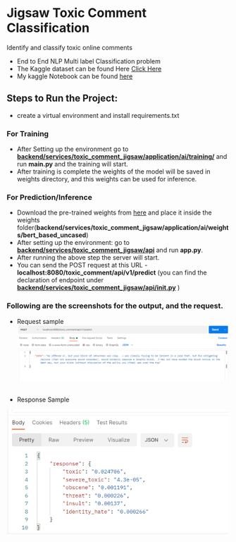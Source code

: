 # Jigsaw Toxic Comment Classification
 Identify and classify toxic online comments

- End to End NLP Multi label Classification problem
- The Kaggle dataset can be found Here [Click Here](https://www.kaggle.com/c/jigsaw-toxic-comment-classification-challenge/data)
- My kaggle Notebook can be found [here](https://www.kaggle.com/raryan/jigsaw-toxic-comment-bert-base-uncased)
 
## Steps to Run the Project:
- create a virtual environment and install requirements.txt
  
### For Training
- After Setting up the environment go to [**backend/services/toxic_comment_jigsaw/application/ai/training/**](https://github.com/R-aryan/Jigsaw-Toxic-Comment-Classification/tree/main/backend/services/toxic_comment_jigsaw/application/ai/training) and run **main.py** and the training will start.
- After training is complete the weights of the model will be saved in weights directory, and this weights can be used for inference.
  
### For Prediction/Inference
- Download the pre-trained weights from [here](https://drive.google.com/file/d/1yx6C1_Ucuodb4z0QzylCv4CqqbEv_tt3/view?usp=sharing) and place it inside the weights folder(**backend/services/toxic_comment_jigsaw/application/ai/weights/bert_based_uncased**)
- After setting up the environment: go to [**backend/services/toxic_comment_jigsaw/api**](https://github.com/R-aryan/Jigsaw-Toxic-Comment-Classification/tree/main/backend/services/toxic_comment_jigsaw/api) and run **app.py**.
- After running the above step the server will start.  
- You can send the POST request at this URL - **localhost:8080/toxic_comment/api/v1/predict** (you can find the declaration of endpoint under [**backend/services/toxic_comment_jigsaw/api/__init__.py**](https://github.com/R-aryan/Jigsaw-Toxic-Comment-Classification/blob/main/backend/services/toxic_comment_jigsaw/api/__init__.py) )

### Following are the screenshots for the output, and the request.

- Request sample 
![Sample request](https://github.com/R-aryan/Jigsaw-Toxic-Comment-Classification/blob/main/msc/toxic_request.png)
  <br>
  <br>
  
- Response Sample

![Sample response](https://github.com/R-aryan/Jigsaw-Toxic-Comment-Classification/blob/main/msc/toxic_response.png)
